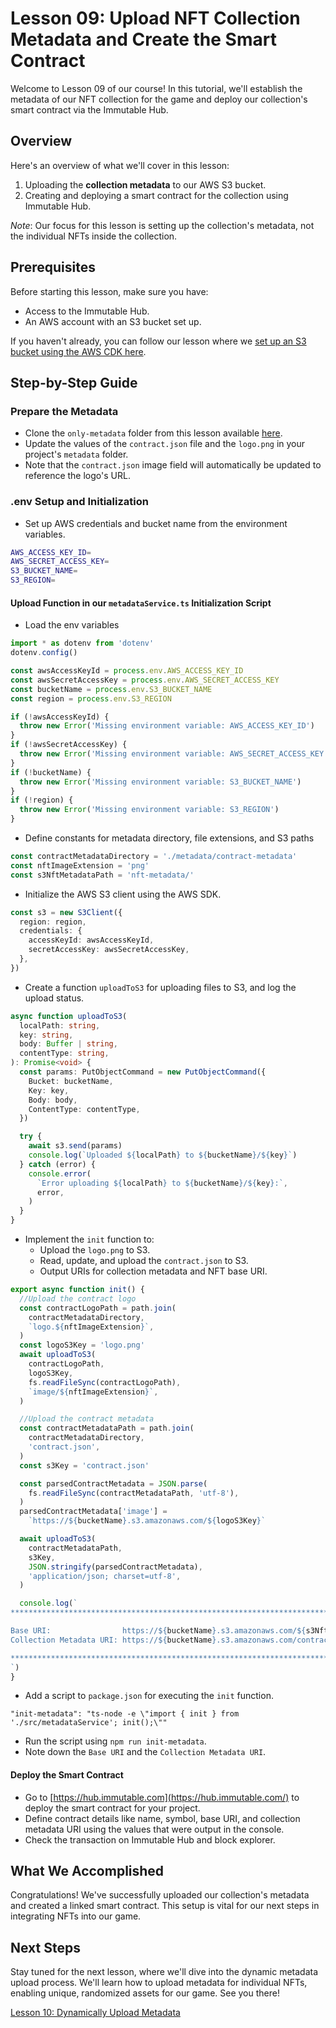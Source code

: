 # Lesson 09: Upload NFT Collection Metadata and Create the Smart Contract

Welcome to Lesson 09 of our course! In this tutorial, we'll establish the metadata of our NFT collection for the game and deploy our collection's smart contract via the Immutable Hub.

## Overview

Here's an overview of what we'll cover in this lesson:
1. Uploading the **collection metadata** to our AWS S3 bucket.
2. Creating and deploying a smart contract for the collection using Immutable Hub.

*Note*: Our focus for this lesson is setting up the collection's metadata, not the individual NFTs inside the collection.

## Prerequisites
Before starting this lesson, make sure you have:
- Access to the Immutable Hub.
- An AWS account with an S3 bucket set up.

If you haven't already, you can follow our lesson where we [set up an S3 bucket using the AWS CDK here](../08-deploy-s3-bucket-for-nft-metadata-with-aws-cdk/README.md).

## Step-by-Step Guide

### Prepare the Metadata
- Clone the `only-metadata` folder from this lesson available [here](./only-metadata).
- Update the values of the `contract.json` file and the `logo.png` in your project's `metadata` folder.
- Note that the `contract.json` image field will automatically be updated to reference the logo's URL.

### .env Setup and Initialization
- Set up AWS credentials and bucket name from the environment variables.

```sh
AWS_ACCESS_KEY_ID=
AWS_SECRET_ACCESS_KEY=
S3_BUCKET_NAME=
S3_REGION=
```

#### Upload Function in our `metadataService.ts` Initialization Script 
- Load the env variables
```typescript
import * as dotenv from 'dotenv'
dotenv.config()

const awsAccessKeyId = process.env.AWS_ACCESS_KEY_ID
const awsSecretAccessKey = process.env.AWS_SECRET_ACCESS_KEY
const bucketName = process.env.S3_BUCKET_NAME
const region = process.env.S3_REGION

if (!awsAccessKeyId) {
  throw new Error('Missing environment variable: AWS_ACCESS_KEY_ID')
}
if (!awsSecretAccessKey) {
  throw new Error('Missing environment variable: AWS_SECRET_ACCESS_KEY')
}
if (!bucketName) {
  throw new Error('Missing environment variable: S3_BUCKET_NAME')
}
if (!region) {
  throw new Error('Missing environment variable: S3_REGION')
}
```
- Define constants for metadata directory, file extensions, and S3 paths
```typescript
const contractMetadataDirectory = './metadata/contract-metadata'
const nftImageExtension = 'png'
const s3NftMetadataPath = 'nft-metadata/'
```

- Initialize the AWS S3 client using the AWS SDK.
```typescript
const s3 = new S3Client({
  region: region,
  credentials: {
    accessKeyId: awsAccessKeyId,
    secretAccessKey: awsSecretAccessKey,
  },
})
```
- Create a function `uploadToS3` for uploading files to S3, and log the upload status.
```typescript
async function uploadToS3(
  localPath: string,
  key: string,
  body: Buffer | string,
  contentType: string,
): Promise<void> {
  const params: PutObjectCommand = new PutObjectCommand({
    Bucket: bucketName,
    Key: key,
    Body: body,
    ContentType: contentType,
  })

  try {
    await s3.send(params)
    console.log(`Uploaded ${localPath} to ${bucketName}/${key}`)
  } catch (error) {
    console.error(
      `Error uploading ${localPath} to ${bucketName}/${key}:`,
      error,
    )
  }
}
```
- Implement the `init` function to:
  - Upload the `logo.png` to S3.
  - Read, update, and upload the `contract.json` to S3.
  - Output URIs for collection metadata and NFT base URI.
```typescript
export async function init() {
  //Upload the contract logo
  const contractLogoPath = path.join(
    contractMetadataDirectory,
    `logo.${nftImageExtension}`,
  )
  const logoS3Key = 'logo.png'
  await uploadToS3(
    contractLogoPath,
    logoS3Key,
    fs.readFileSync(contractLogoPath),
    `image/${nftImageExtension}`,
  )

  //Upload the contract metadata
  const contractMetadataPath = path.join(
    contractMetadataDirectory,
    'contract.json',
  )
  const s3Key = 'contract.json'

  const parsedContractMetadata = JSON.parse(
    fs.readFileSync(contractMetadataPath, 'utf-8'),
  )
  parsedContractMetadata['image'] =
    `https://${bucketName}.s3.amazonaws.com/${logoS3Key}`

  await uploadToS3(
    contractMetadataPath,
    s3Key,
    JSON.stringify(parsedContractMetadata),
    'application/json; charset=utf-8',
  )

  console.log(`
******************************************************************************

Base URI:                https://${bucketName}.s3.amazonaws.com/${s3NftMetadataPath}
Collection Metadata URI: https://${bucketName}.s3.amazonaws.com/contract.json

******************************************************************************
`)
}
```
- Add a script to `package.json` for executing the `init` function.
```
"init-metadata": "ts-node -e \"import { init } from './src/metadataService'; init();\""
```
- Run the script using `npm run init-metadata`.
- Note down the `Base URI` and the `Collection Metadata URI`.

#### Deploy the Smart Contract
- Go to [https://hub.immutable.com](https://hub.immutable.com/) to deploy the smart contract for your project.
- Define contract details like name, symbol, base URI, and collection metadata URI using the values that were output in the console.
- Check the transaction on Immutable Hub and block explorer.

## What We Accomplished
Congratulations! We've successfully uploaded our collection's metadata and created a linked smart contract. This setup is vital for our next steps in integrating NFTs into our game.

## Next Steps
Stay tuned for the next lesson, where we'll dive into the dynamic metadata upload process. We'll learn how to upload metadata for individual NFTs, enabling unique, randomized assets for our game. See you there!

[Lesson 10: Dynamically Upload Metadata](../10-dynamically-upload-metadata/README.md)

